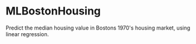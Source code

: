 # MLBostonHousing

Predict the median housing value in Bostons 1970's housing market, using linear regression.
